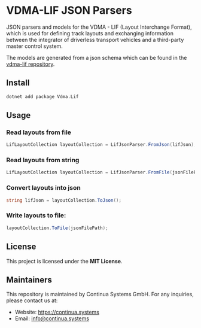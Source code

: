 # VDMA-LIF JSON Parsers

JSON parsers and models for the VDMA - LIF (Layout Interchange Format), which is used for defining track layouts and exchanging information between the integrator of driverless transport vehicles and a third-party master control system.

The models are generated from a json schema which can be found in the [vdma-lif repository](https://github.com/continua-systems/vdma-lif.git).

## Install

```bash
dotnet add package Vdma.Lif
```

## Usage

### Read layouts from file
```csharp
LifLayoutCollection layoutCollection = LifJsonParser.FromJson(lifJson);
```

### Read layouts from string
```csharp
LifLayoutCollection layoutCollection = LifJsonParser.FromFile(jsonFilePath);
```

### Convert layouts into json
```csharp
string lifJson = layoutCollection.ToJson();
```

### Write layouts to file:
```csharp
layoutCollection.ToFile(jsonFilePath);
```

## License

This project is licensed under the **MIT License**.

## Maintainers

This repository is maintained by Continua Systems GmbH. For any inquiries, please contact us at:

* Website: https://continua.systems
* Email: info@continua.systems